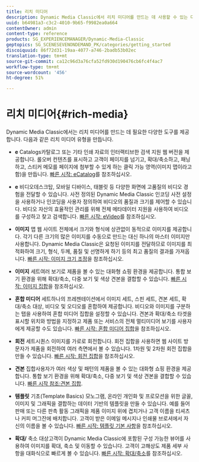 ```yaml
---
title: 리치 미디어
description: Dynamic Media Classic에서 리치 미디어를 만드는 데 사용할 수 있는 다양한 도구에 대해 알아봅니다.
uuid: b64981a3-c3c2-4010-9b65-f9982ea0a664
contentOwner: admin
content-type: reference
products: SG_EXPERIENCEMANAGER/Dynamic-Media-Classic
geptopics: SG_SCENESEVENONDEMAND_PK/categories/getting_started
discoiquuid: 86f72d31-19aa-4077-a746-2badb53b02ec
translation-type: tm+mt
source-git-commit: ca12c96d3a76cfa52fd930d190476cb6fc4f4ac7
workflow-type: tm+mt
source-wordcount: '456'
ht-degree: 51%

---
```



# 리치 미디어{#rich-media}

Dynamic Media Classic에서는 리치 미디어를 만드는 데 필요한 다양한 도구를 제공합니다. 다음과 같은 리치 미디어 유형을 만듭니다.

* **e**
Catalogs카탈로그 또는 기타 인쇄 자료의 인터랙티브한 검색 지원 웹 버전을 제공합니다. 롤오버 컨텐츠를 표시하고 고객이 페이지를 넘기고, 확대/축소하고, 패닝하고, 스티커 메모를 페이지에 첨부할 수 있게 하는 클릭 가능 영역(이미지 맵이라고 함)을 만듭니다. [빠른 시작: eCatalog](/help/quick-start-ecatalog.md)를 참조하십시오.

* **e**
비디오데스크탑, 모바일 디바이스, 태블릿 등 다양한 화면에 고품질의 비디오 경험을 전달할 수 있습니다. 사전 정의된 Dynamic Media Classic 인코딩 사전 설정을 사용하거나 인코딩을 사용자 정의하여 비디오의 품질과 크기를 제어할 수 있습니다. 비디오 자산의 효율적인 관리를 위해 전체 메타데이터 지원을 사용하여 비디오를 구성하고 찾고 검색합니다. [빠른 시작: eVideo](/help/quick-start-video.md)를 참조하십시오.

* **이미지**
맵 웹 사이트 전체에서 크기와 형식에 상관없이 동적으로 이미지를 제공합니다. 각기 다른 크기의 많은 이미지를 수동으로 만드는 대신 하나의 마스터 이미지만 사용합니다. Dynamic Media Classic은 요청된 이미지를 전달하므로 이미지를 최적화하여 크기, 형식, 두께, 품질 및 선명하게 하기 등의 최고 품질의 결과를 가져옵니다. [빠른 시작: 이미지 크기 조정](/help/quick-start-image-sizing.md)을 참조하십시오.

* **이미지**
세트여러 보기로 제품을 볼 수 있는 대화형 쇼핑 환경을 제공합니다. 통합 보기 환경을 위해 확대/축소, 다중 보기 및 색상 견본을 결합할 수 있습니다. [빠른 시작: 이미지 집합](/help/quick-start-image-sets.md)을 참조하십시오.

* **혼합 미디어**
세트하나의 프레젠테이션에서 이미지 세트, 스핀 세트, 견본 세트, 확대/축소 대상, 비디오 및 오디오를 혼합하여 제공합니다. 비디오와 이미지를 구분하는 탭을 사용하여 혼합 미디어 집합을 설정할 수 있습니다. 견본과 확대/축소 타겟을 표시할 위치와 방법을 지정하고 제품 또는 서비스의 전체 멀티미디어 보기를 사용자에게 제공할 수도 있습니다. [빠른 시작: 혼합 미디어 집합](/help/quick-start-mixed-media-sets.md)을 참조하십시오.

* **회전**
세트시퀀스 이미지를 가로로 회전합니다. 회전 집합을 사용하면 웹 사이트 방문자가 제품을 회전하여 여러 측면에서 볼 수 있습니다. 1차원 및 2차원 회전 집합을 만들 수 있습니다. [빠른 시작: 회전 집합](/help/quick-start-spin-sets.md)을 참조하십시오.

* **견본**
집합사용자가 여러 색상 및 패턴의 제품을 볼 수 있는 대화형 쇼핑 환경을 제공합니다. 통합 보기 환경을 위해 확대/축소, 다중 보기 및 색상 견본을 결합할 수 있습니다. [빠른 시작 참조:견본 집합](/help/quick-start-swatch-sets.md).

* **템플릿**
기초(Template Basics) 모노그램, 온라인 개인화 및 프로모션을 위한 글꼴, 이미지 및 그래픽을 결합하는 데이터 기반의 템플릿을 만들 수 있습니다. 예를 들어 판매 또는 다른 판촉 활동 그래픽을 제품 이미지 위에 겹치거나 고객 이름을 티셔츠나 커피 머그잔에 배치합니다. 고객이 받은 이메일 메시지나 인쇄물 브로셔에서 자신의 이름을 볼 수 있습니다. [빠른 시작: 템플릿 기본 사항](/help/quick-start-template-basics.md)을 참조하십시오.

* **확대/**
축소 대상고객이 Dynamic Media Classic에 포함된 구성 가능한 뷰어를 사용하여 이미지를 확대, 축소 및 이동할 수 있습니다. 고객이 고해상도 제품 세부 사항을 대화식으로 빠르게 볼 수 있습니다. [빠른 시작: 확대/축소](/help/quick-start-zoom.md)를 참조하십시오.
